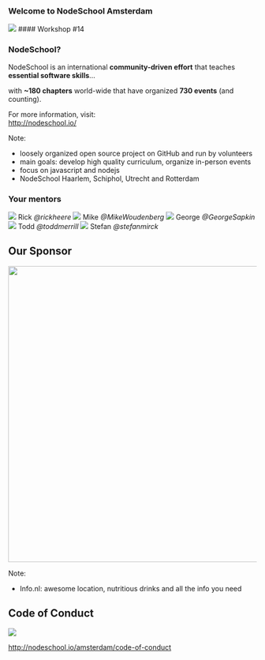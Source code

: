 ### Welcome to NodeSchool Amsterdam
<img src="images/nodeschool-logo.png" style="border: 0; box-shadow: none; ">
#### Workshop #14


### NodeSchool?

<p class="fragment">NodeSchool is an international <strong>community-driven effort</strong> that teaches <strong>essential software skills</strong>&hellip;</p>
<p class="fragment">with <strong>~180 chapters</strong> world-wide that have organized <strong>730 events</strong> (and counting).</p>
<p class="fragment">For more information, visit:<br><a href="http://nodeschool.io/">http://nodeschool.io/</a></p>

Note:
- loosely organized open source project on GitHub and run by volunteers
- main goals: develop high quality curriculum, organize in-person events
- focus on javascript and nodejs
- NodeSchool Haarlem, Schiphol, Utrecht and Rotterdam


### Your mentors

<div class="hosts">
	<!-- <a class="host">
		<img src="https://avatars2.githubusercontent.com/u/9959680">
		<span>Stephanie</span>
		<i class="twitter">@stephaniecodes</i>
	</a> -->
	<a class="host">
		<img src="https://avatars1.githubusercontent.com/u/803178?v=3&s=400">
		<span>Rick</span>
		<i class="twitter">@rickheere</i>
	</a>
	<!-- <a class="host">
		<img src="https://avatars2.githubusercontent.com/u/1559703?v=3&s=460">
		<span>Aurelia</span>
		<i class="twitter">@auremoser</i>
	</a>
	<a class="host">
		<img src="https://avatars3.githubusercontent.com/u/3622055?v=3&s=460">
		<span>Joey</span>
		<i class="twitter">@leejoeyk</i>
	</a> -->
	<!-- <a class="host">
		<img src="https://avatars2.githubusercontent.com/u/2011351?v=3&s=460">
		<span>Alex</span>
		<i class="twitter">@alextes</i>
	</a> -->
	<!-- <a class="host">
		<img src="https://avatars1.githubusercontent.com/u/13063149?v=3&s=460">
		<span>Lily</span>
		<i class="twitter">@LilyStamenova</i>
	</a> -->
	<!-- <a class="host">
		<img src="https://avatars3.githubusercontent.com/u/944406?v=3&s=460">
		<span>Titus</span>
		<i class="twitter">@wooorm</i>
	</a> -->
	<!-- <a class="host">
		<img src="https://pbs.twimg.com/profile_images/701967658850394112/p9_RuFVp.jpg">
		<span>Eleonora</span>
		<i class="twitter">@EleonoraSmid</i>
	</a> -->
	<!-- <a class="host">
		<img src="images/jon.png">
		<span>Jon</span>
		<i class="twitter">@jonkoops</i>
	</a> -->
	<!-- <a class="host">
		<img src="images/daniel-leu.jpeg">
		<span>Daniel</span>
		<i class="twitter">@leudanielm</i>
	</a> -->
	<!-- <a class="host">
		<img src="https://avatars2.githubusercontent.com/u/1716463?v=3&s=460">
		<span>Daijirō</span>
		<i class="twitter">@watilde</i>
	</a>
	<a class="host">
		<img src="images/unicorn-zombie-slayer.jpg">
		<span>Ramon</span>
		<i class="twitter">@ramongebben</i>
	</a> -->
	<!-- <a class="host">
		<img src="https://avatars2.githubusercontent.com/u/1877200?v=3&s=400">
		<span>Sannie</span>
		<i class="twitter">@sanniekwakman</i>
	</a> -->
	<!-- <a class="host">
		<img src="https://avatars0.githubusercontent.com/u/1814479?v=3&s=400">
		<span>JP</span>
		<i class="twitter">@jp10k</i>
	</a> -->
	<a class="host">
		<img src="https://avatars0.githubusercontent.com/u/5583336?v=4&s=460">
		<span>Mike</span>
		<i class="twitter">@MikeWoudenberg</i>
	</a>
	<a class="host">
		<img src="https://media.licdn.com/media/AAEAAQAAAAAAAAmwAAAAJDY0ZjdhMTNmLTY4NzktNDViNy05ZjlhLWYxNWViNzA1Y2RmYw.jpg">
		<span>George</span>
		<i class="twitter">@GeorgeSapkin</i>
	</a>
	<a class="host">
		<img src="https://media.licdn.com/media/p/1/000/24d/201/2f6e929.jpg">
		<span>Todd</span>
		<i class="twitter">@toddmerrill</i>
	</a>
	<a class="host">
		<img src="https://avatars2.githubusercontent.com/u/3287987?v=3&s=400">
		<span>Stefan</span>
		<i class="twitter">@stefanmirck</i>
	</a>
</div>


## Our Sponsor


<img src="images/info.nl.png" width="600" class="logo">

Note:
- Info.nl: awesome location, nutritious drinks and all the info you need


## Code of Conduct

<img src="images/excellent.jpg"><!-- .element: class="fragment"  -->

http://nodeschool.io/amsterdam/code-of-conduct <!-- .element: class="fragment"  -->

